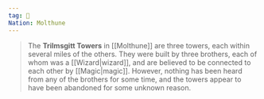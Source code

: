 ```yaml
---
tag: 🏰
Nation: Molthune
---
```

> The **Trilmsgitt Towers** in [[Molthune]] are three towers, each within several miles of the others. They were built by three brothers, each of whom was a [[Wizard|wizard]], and are believed to be connected to each other by [[Magic|magic]]. However, nothing has been heard from any of the brothers for some time, and the towers appear to have been abandoned for some unknown reason.








